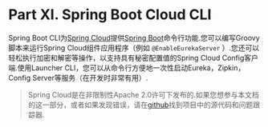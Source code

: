 # Part XI. Spring Boot Cloud CLI

Spring Boot CLI为[Spring Cloud](https://github.com/spring-cloud)提供[Spring Boot](https://projects.spring.io/spring-boot)命令行功能.您可以编写Groovy脚本来运行Spring Cloud组件应用程序（例如 `@EnableEurekaServer` ）.您还可以轻松执行加密和解密等操作，以支持具有秘密配置值的Spring Cloud Config客户端.使用Launcher CLI，您可以从命令行方便地一次性启动Eureka，Zipkin，Config Server等服务（在开发时非常有用）.

> Spring Cloud是在非限制性Apache 2.0许可下发布的.如果您想参与本文档的这一部分，或者如果发现错误，请在[github](https://github.com/spring-cloud/spring-cloud-cli/tree/master/docs/src/main/asciidoc)找到项目中的源代码和问题跟踪器.

